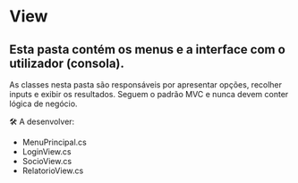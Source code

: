 # View

Esta pasta contém os menus e a interface com o utilizador (consola).
---
As classes nesta pasta são responsáveis por apresentar opções, recolher inputs e exibir os resultados. Seguem o padrão MVC e nunca devem conter lógica de negócio.

🛠️ A desenvolver:
- MenuPrincipal.cs
- LoginView.cs
- SocioView.cs
- RelatorioView.cs
